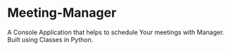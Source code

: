 # Meeting-Manager
A Console Application that helps to schedule Your meetings with Manager. Built using Classes in Python.
